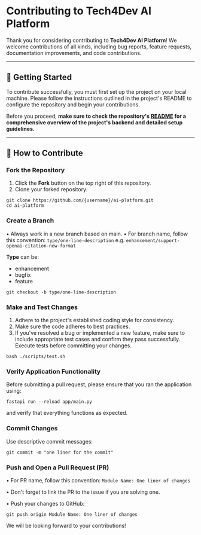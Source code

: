 # Contributing to Tech4Dev AI Platform

Thank you for considering contributing to **Tech4Dev AI Platform**! We welcome contributions of all kinds, including bug reports, feature requests, documentation improvements, and code contributions.

---

## 📌 Getting Started
To contribute successfully, you must first set up the project on your local machine. Please follow the instructions outlined in the project's README to configure the repository and begin your contributions.

Before you proceed, **make sure to check the repository's [README](https://github.com/ProjectTech4DevAI/ai-platform/blob/main/backend/README.md) for a comprehensive overview of the project's backend and detailed setup guidelines.**

---

## 📌 How to Contribute

### Fork the Repository
1. Click the **Fork** button on the top right of this repository.
2. Clone your forked repository:
```
git clone https://github.com/{username}/ai-platform.git
cd ai-platform
```

### Create a Branch
• Always work in a new branch based on main.
• For branch name, follow this convention: ``type/one-line-description``
   e.g. ``enhancement/support-openai-citation-new-format``

**Type** can be:
   - enhancement
   - bugfix
   - feature


 ```
 git checkout -b type/one-line-description
 ```

### Make and Test Changes
1. Adhere to the project's established coding style for consistency.
2. Make sure the code adheres to best practices.
3. If you've resolved a bug or implemented a new feature, make sure to include appropriate test cases and confirm they pass successfully. Execute tests before committing your changes.
```
bash ./scripts/test.sh
```
### Verify Application Functionality
Before submitting a pull request, please ensure that you ran the application using:
```
fastapi run --reload app/main.py
```
and verify that everything functions as expected.

### Commit Changes
Use descriptive commit messages:
```
git commit -m "one liner for the commit"
```

### Push and Open a Pull Request (PR)
• For PR name, follow this convention:
   ``Module Name: One liner of changes``

• Don't forget to link the PR to the issue if you are solving one.

• Push your changes to GitHub:
```
git push origin Module Name: One liner of changes
```
We will be looking forward to your contributions!
